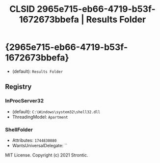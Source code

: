 ﻿---
title: "CLSID 2965e715-eb66-4719-b53f-1672673bbefa | Results Folder"
excerpt: What is COM-Object CLSID 2965e715-eb66-4719-b53f-1672673bbefa?
---

# {2965e715-eb66-4719-b53f-1672673bbefa}

* (default): `Results Folder`

## Registry


### InProcServer32

* (default): `C:\Windows\system32\shell32.dll`
* ThreadingModel: `Apartment`

### ShellFolder

* Attributes: `1744830880`
* WantsUniversalDelegate: ``

MIT License. Copyright (c) 2021 Strontic.


